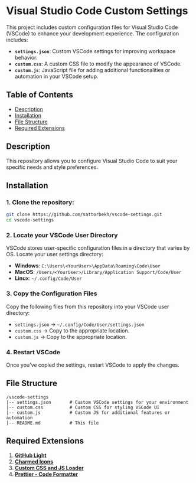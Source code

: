 # Visual Studio Code Custom Settings

This project includes custom configuration files for Visual Studio Code (VSCode) to enhance your development experience. The configuration includes:

- **`settings.json`**: Custom VSCode settings for improving workspace behavior.
- **`custom.css`**: A custom CSS file to modify the appearance of VSCode.
- **`custom.js`**: JavaScript file for adding additional functionalities or automation in your VSCode setup.

## Table of Contents

- [Description](#description)
- [Installation](#installation)
- [File Structure](#file-structure)
- [Required Extensions](#required-extensions)

## Description

This repository allows you to configure Visual Studio Code to suit your specific needs and style preferences.

## Installation

### 1. Clone the repository:

```bash
git clone https://github.com/sattorbekh/vscode-settings.git
cd vscode-settings
```

### 2. Locate your VSCode User Directory

VSCode stores user-specific configuration files in a directory that varies by OS. Locate your user settings directory:

- **Windows**: `C:\Users\<YourUser>\AppData\Roaming\Code\User`
- **MacOS**: `/Users/<YourUser>/Library/Application Support/Code/User`
- **Linux**: `~/.config/Code/User`

### 3. Copy the Configuration Files

Copy the following files from this repository into your VSCode user directory:

- `settings.json` → `~/.config/Code/User/settings.json`
- `custom.css` → Copy to the appropriate location.
- `custom.js` → Copy to the appropriate location.

### 4. Restart VSCode

Once you’ve copied the settings, restart VSCode to apply the changes.

## File Structure

```
/vscode-settings
|-- settings.json       # Custom VSCode settings for your environment
|-- custom.css          # Custom CSS for styling VSCode UI
|-- custom.js           # Custom JS for additional features or automation
|-- README.md           # This file
```

## Required Extensions

1. **[GitHub Light](https://marketplace.visualstudio.com/items?itemName=github.github-vscode-theme)**
2. **[Charmed Icons](https://marketplace.visualstudio.com/items?itemName=chrisdavidmills.charmed-icons)**
3. **[Custom CSS and JS Loader](https://marketplace.visualstudio.com/items?itemName=be5invis.vscode-custom-css)**
4. **[Prettier - Code Formatter](https://marketplace.visualstudio.com/items?itemName=esbenp.prettier-vscode)**
